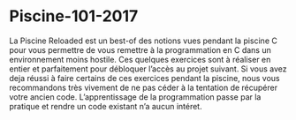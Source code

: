# Piscine-101-2017

La Piscine Reloaded est un best-of des notions vues pendant la piscine C pour vous
permettre de vous remettre à la programmation en C dans un environnement moins hostile.
Ces quelques exercices sont à réaliser en entier et parfaitement pour débloquer l’accès
au projet suivant.
Si vous avez deja réussi à faire certains de ces exercices pendant la piscine, nous vous
recommandons très vivement de ne pas céder à la tentation de récupérer votre ancien code.
L’apprentissage de la programmation passe par la pratique et rendre un code existant n’a
aucun intéret.
